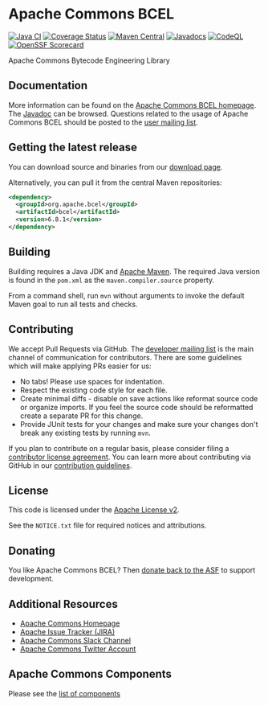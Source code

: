 <!---
 Licensed to the Apache Software Foundation (ASF) under one or more
 contributor license agreements.  See the NOTICE file distributed with
 this work for additional information regarding copyright ownership.
 The ASF licenses this file to You under the Apache License, Version 2.0
 (the "License"); you may not use this file except in compliance with
 the License.  You may obtain a copy of the License at

      http://www.apache.org/licenses/LICENSE-2.0

 Unless required by applicable law or agreed to in writing, software
 distributed under the License is distributed on an "AS IS" BASIS,
 WITHOUT WARRANTIES OR CONDITIONS OF ANY KIND, either express or implied.
 See the License for the specific language governing permissions and
 limitations under the License.
-->
<!---
 +======================================================================+
 |****                                                              ****|
 |****      THIS FILE IS GENERATED BY THE COMMONS BUILD PLUGIN      ****|
 |****                    DO NOT EDIT DIRECTLY                      ****|
 |****                                                              ****|
 +======================================================================+
 | TEMPLATE FILE: readme-md-template.md                                 |
 | commons-build-plugin/trunk/src/main/resources/commons-xdoc-templates |
 +======================================================================+
 |                                                                      |
 | 1) Re-generate using: mvn commons-build:readme-md                    |
 |                                                                      |
 | 2) Set the following properties in the component's pom:              |
 |    - commons.componentid (required, alphabetic, lower case)          |
 |    - commons.release.version (required)                              |
 |                                                                      |
 | 3) Example Properties                                                |
 |                                                                      |
 |  <properties>                                                        |
 |    <commons.componentid>math</commons.componentid>                   |
 |    <commons.release.version>1.2</commons.release.version>            |
 |  </properties>                                                       |
 |                                                                      |
 +======================================================================+
--->
Apache Commons BCEL
===================

[![Java CI](https://github.com/apache/commons-bcel/actions/workflows/maven.yml/badge.svg)](https://github.com/apache/commons-bcel/actions/workflows/maven.yml)
[![Coverage Status](https://codecov.io/gh/apache/commons-bcel/branch/master/graph/badge.svg)](https://app.codecov.io/gh/apache/commons-bcel)
[![Maven Central](https://maven-badges.herokuapp.com/maven-central/org.apache.bcel/bcel/badge.svg?gav=true)](https://maven-badges.herokuapp.com/maven-central/org.apache.bcel/bcel/?gav=true)
[![Javadocs](https://javadoc.io/badge/org.apache.bcel/bcel/6.8.1.svg)](https://javadoc.io/doc/org.apache.bcel/bcel/6.8.1)
[![CodeQL](https://github.com/apache/commons-bcel/actions/workflows/codeql-analysis.yml/badge.svg)](https://github.com/apache/commons-bcel/actions/workflows/codeql-analysis.yml)
[![OpenSSF Scorecard](https://api.securityscorecards.dev/projects/github.com/apache/commons-bcel/badge)](https://api.securityscorecards.dev/projects/github.com/apache/commons-bcel)

Apache Commons Bytecode Engineering Library

Documentation
-------------

More information can be found on the [Apache Commons BCEL homepage](https://commons.apache.org/proper/commons-bcel).
The [Javadoc](https://commons.apache.org/proper/commons-bcel/apidocs) can be browsed.
Questions related to the usage of Apache Commons BCEL should be posted to the [user mailing list](https://commons.apache.org/mail-lists.html).

Getting the latest release
--------------------------
You can download source and binaries from our [download page](https://commons.apache.org/proper/commons-bcel/download_bcel.cgi).

Alternatively, you can pull it from  the central Maven repositories:

```xml
<dependency>
  <groupId>org.apache.bcel</groupId>
  <artifactId>bcel</artifactId>
  <version>6.8.1</version>
</dependency>
```

Building
--------

Building requires a Java JDK and [Apache Maven](https://maven.apache.org/). 
The required Java version is found in the `pom.xml` as the `maven.compiler.source` property.

From a command shell, run `mvn` without arguments to invoke the default Maven goal to run all tests and checks.

Contributing
------------

We accept Pull Requests via GitHub. The [developer mailing list](https://commons.apache.org/mail-lists.html) is the main channel of communication for contributors.
There are some guidelines which will make applying PRs easier for us:
+ No tabs! Please use spaces for indentation.
+ Respect the existing code style for each file.
+ Create minimal diffs - disable on save actions like reformat source code or organize imports. If you feel the source code should be reformatted create a separate PR for this change.
+ Provide JUnit tests for your changes and make sure your changes don't break any existing tests by running ```mvn```.

If you plan to contribute on a regular basis, please consider filing a [contributor license agreement](https://www.apache.org/licenses/#clas).
You can learn more about contributing via GitHub in our [contribution guidelines](CONTRIBUTING.md).

License
-------
This code is licensed under the [Apache License v2](https://www.apache.org/licenses/LICENSE-2.0).

See the `NOTICE.txt` file for required notices and attributions.

Donating
--------
You like Apache Commons BCEL? Then [donate back to the ASF](https://www.apache.org/foundation/contributing.html) to support development.

Additional Resources
--------------------

+ [Apache Commons Homepage](https://commons.apache.org/)
+ [Apache Issue Tracker (JIRA)](https://issues.apache.org/jira/browse/BCEL)
+ [Apache Commons Slack Channel](https://the-asf.slack.com/archives/C60NVB8AD)
+ [Apache Commons Twitter Account](https://twitter.com/ApacheCommons)

Apache Commons Components
-------------------------

Please see the [list of components](https://commons.apache.org/components.html)
